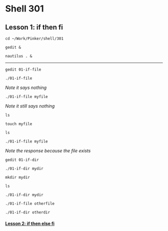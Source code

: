 # Shell 301
## Lesson 1: if then fi

`cd ~/Work/Pinker/shell/301`

`gedit &`

`nautilus . &`
___

`gedit 01-if-file`

`./01-if-file`

*Note it says nothing*

`./01-if-file myfile`

*Note it still says nothing*

`ls`

`touch myfile`

`ls`

`./01-if-file myfile`

*Note the response because the file exists*

`gedit 01-if-dir`

`./01-if-dir mydir`

`mkdir mydir`

`ls`

`./01-if-dir mydir`

`./01-if-file otherfile`

`./01-if-dir otherdir`

#### [Lesson 2: if then else fi](https://github.com/inkVerb/pinker/blob/master/301-shell/Lesson-02.md)
